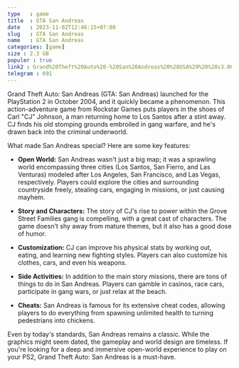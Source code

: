```yaml
---
type   : game
title  : GTA San Andreas
date   : 2023-11-02T12:46:15+07:00
slug   : GTA San Andreas
name   : GTA San Andreas
categories: [game]
size : 2.3 GB
populer : true
link2 : Grand%20Theft%20Auto%20-%20San%20Andreas%20%28USA%29%20%28v3.00%29
telegram : 691
---
```



Grand Theft Auto: San Andreas (GTA: San Andreas)  launched for the PlayStation 2 in October 2004, and it quickly became a phenomenon.  This action-adventure game from Rockstar Games puts players in the shoes of Carl "CJ" Johnson, a man returning home to Los Santos after a stint away. CJ finds his old stomping grounds embroiled in gang warfare, and he's drawn back into the criminal underworld.

What made San Andreas special? Here are some key features:

* **Open World:**  San Andreas wasn't just a big map; it was a sprawling world encompassing three cities (Los Santos, San Fierro, and Las Venturas) modeled after Los Angeles, San Francisco, and Las Vegas, respectively. Players could explore the cities and surrounding countryside freely, stealing cars, engaging in missions, or just causing mayhem.

* **Story and Characters:**  The story of CJ's rise to power within the Grove Street Families gang is compelling, with a great cast of characters.  The game doesn't shy away from mature themes,  but it also has a good dose of humor.

* **Customization:**  CJ can improve his physical stats by working out, eating, and learning new fighting styles. Players can also customize his clothes, cars, and even his weapons.

* **Side Activities:**  In addition to the main story missions, there are tons of things to do in San Andreas. Players can gamble in casinos, race cars, participate in gang wars, or just relax at the beach.

* **Cheats:**  San Andreas is famous for its extensive cheat codes, allowing players to do everything from spawning unlimited health to turning pedestrians into chickens. 

Even by today's standards, San Andreas remains a classic.  While the graphics might seem dated, the gameplay and world design are timeless.  If you're looking for a deep and immersive open-world experience to play on your PS2,  Grand Theft Auto: San Andreas is a must-have. 
